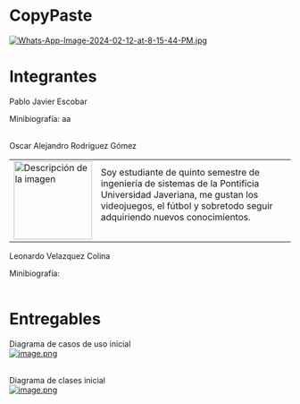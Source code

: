 # CopyPaste
[![Whats-App-Image-2024-02-12-at-8-15-44-PM.jpg](https://i.postimg.cc/59L0D3Wm/Whats-App-Image-2024-02-12-at-8-15-44-PM.jpg)](https://postimg.cc/MXZqQ1Tc)

# Integrantes
Pablo Javier Escobar <br>

Minibiografía: aa<br><br>


Oscar Alejandro Rodriguez Gómez<br>
<table>
  <tr>
    <td>
      <a href="https://postimg.cc/qzkhgtfQ">
        <img src="https://i.postimg.cc/wj1hYf83/image.png" width="140" alt="Descripción de la imagen">
      </a>
    </td>
    <td>
      Soy estudiante de quinto semestre de ingeniería de sistemas de la Pontificia Universidad Javeriana, me gustan los videojuegos, el fútbol y sobretodo seguir adquiriendo nuevos conocimientos. <br><br>
    </td>
  </tr>
</table>


Leonardo Velazquez Colina<br>

Minibiografía: <br><br>

# Entregables
Diagrama de casos de uso inicial<br>
[![image.png](https://i.postimg.cc/7Yzgs7Kv/image.png)](https://postimg.cc/qzkhgtfQ)<br><br>


Diagrama de clases inicial<br>
[![image.png](https://i.postimg.cc/DzxsJcwG/image.png)](https://postimg.cc/McjXgVRZ)<br><br>
